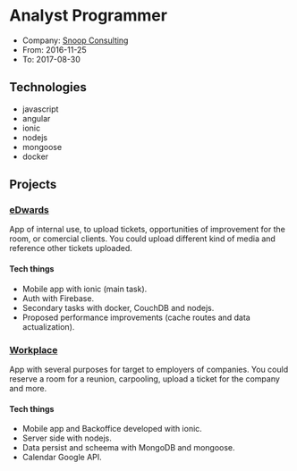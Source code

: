 # Analyst Programmer
* Company: [Snoop Consulting](https://www.snoopconsulting.com)
* From: 2016-11-25
* To: 2017-08-30

## Technologies
* javascript
* angular
* ionic
* nodejs
* mongoose
* docker

## Projects

### [eDwards](https://youtu.be/YgZmk5YSLRc)
App of internal use, to upload tickets, opportunities of improvement for the room, or comercial clients.
You could upload different kind of media and reference other tickets uploaded.

#### Tech things
* Mobile app with ionic (main task).
* Auth with Firebase.
* Secondary tasks with docker, CouchDB and nodejs.
* Proposed performance improvements (cache routes and data actualization).

### [Workplace](https://youtu.be/wh1eJuMH8gQ)
App with several purposes for target to employers of companies.
You could reserve a room for a reunion, carpooling, upload a ticket for the company and more.

#### Tech things
* Mobile app and Backoffice developed with ionic.
* Server side with nodejs.
* Data persist and scheema with MongoDB and mongoose.
* Calendar Google API.
